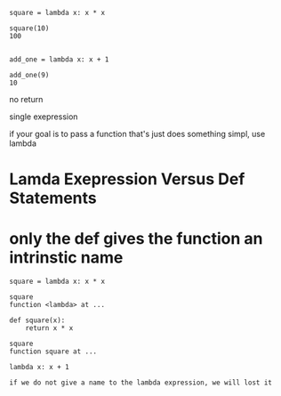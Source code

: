 ```
square = lambda x: x * x

square(10)
100


add_one = lambda x: x + 1

add_one(9)
10
```

no return

single exepression

if your goal is to pass a function that's just does something simpl, use lambda

# Lamda Exepression Versus Def Statements

# only the def gives the function an intrinstic name
```
square = lambda x: x * x

square
function <lambda> at ...
```


```
def square(x):
	return x * x

square
function square at ... 
```

```
lambda x: x + 1

if we do not give a name to the lambda expression, we will lost it 
```